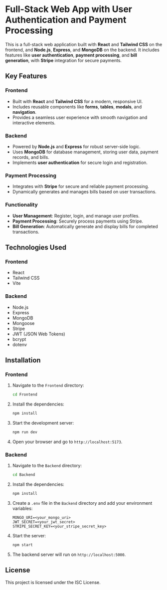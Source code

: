 # Full-Stack Web App with User Authentication and Payment Processing

This is a full-stack web application built with **React** and **Tailwind CSS** on the frontend, and **Node.js**, **Express**, and **MongoDB** on the backend. It includes features like **user authentication**, **payment processing**, and **bill generation**, with **Stripe** integration for secure payments.

## Key Features

### Frontend

- Built with **React** and **Tailwind CSS** for a modern, responsive UI.
- Includes reusable components like **forms**, **tables**, **modals**, and **navigation**.
- Provides a seamless user experience with smooth navigation and interactive elements.

### Backend

- Powered by **Node.js** and **Express** for robust server-side logic.
- Uses **MongoDB** for database management, storing user data, payment records, and bills.
- Implements **user authentication** for secure login and registration.

### Payment Processing

- Integrates with **Stripe** for secure and reliable payment processing.
- Dynamically generates and manages bills based on user transactions.

### Functionality

- **User Management**: Register, login, and manage user profiles.
- **Payment Processing**: Securely process payments using Stripe.
- **Bill Generation**: Automatically generate and display bills for completed transactions.

## Technologies Used

### Frontend

- React
- Tailwind CSS
- Vite

### Backend

- Node.js
- Express
- MongoDB
- Mongoose
- Stripe
- JWT (JSON Web Tokens)
- bcrypt
- dotenv

## Installation

### Frontend

1. Navigate to the `Frontend` directory:

   ```sh
   cd Frontend
   ```

2. Install the dependencies:

   ```sh
   npm install
   ```

3. Start the development server:

   ```sh
   npm run dev
   ```

4. Open your browser and go to `http://localhost:5173`.

### Backend

1. Navigate to the `Backend` directory:

   ```sh
   cd Backend
   ```

2. Install the dependencies:

   ```sh
   npm install
   ```

3. Create a `.env` file in the `Backend` directory and add your environment variables:

   ```env
   MONGO_URI=<your_mongo_uri>
   JWT_SECRET=<your_jwt_secret>
   STRIPE_SECRET_KEY=<your_stripe_secret_key>
   ```

4. Start the server:

   ```sh
   npm start
   ```

5. The backend server will run on `http://localhost:5000`.

## License

This project is licensed under the ISC License.
